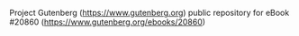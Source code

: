 Project Gutenberg (https://www.gutenberg.org) public repository for eBook #20860 (https://www.gutenberg.org/ebooks/20860)
